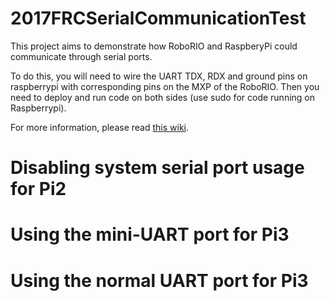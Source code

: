 # 2017FRCSerialCommunicationTest

This project aims to demonstrate how RoboRIO and RaspberyPi could communicate through serial ports. 

To do this, you will need to wire the UART TDX, RDX and ground pins on raspberrypi with corresponding pins on the MXP of the RoboRIO. Then you need to deploy and run code on both sides (use sudo for code running on Raspberrypi).

For more information, please read [this wiki](https://github.com/WilliamHuang-cn/2017FRCVisionTrial/wiki/Using-a-coprocessor-with-RoboRIO).

# Disabling system serial port usage for Pi2

# Using the mini-UART port for Pi3

# Using the normal UART port for Pi3
